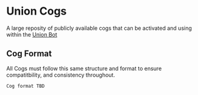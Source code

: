 # Union Cogs

A large reposity of publicly available cogs that can be activated and using within the [Union Bot](https://github.com/DBDU/union)

## Cog Format
All Cogs must follow this same structure and format to ensure compatitbility, and consistency throughout.

```
Cog format TBD
```

